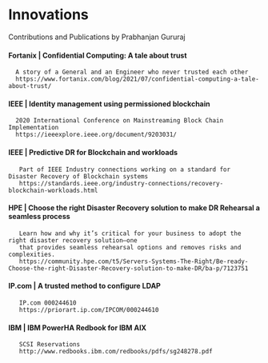 # Innovations
Contributions and Publications by Prabhanjan Gururaj

#### Fortanix | Confidential Computing: A tale about trust
      A story of a General and an Engineer who never trusted each other
      https://www.fortanix.com/blog/2021/07/confidential-computing-a-tale-about-trust/

#### IEEE | Identity management using permissioned blockchain
      2020 International Conference on Mainstreaming Block Chain Implementation  
      https://ieeexplore.ieee.org/document/9203031/
      
#### IEEE | Predictive DR for Blockchain and workloads 
       Part of IEEE Industry connections working on a standard for Disaster Recovery of Blockchain systems 
       https://standards.ieee.org/industry-connections/recovery-blockchain-workloads.html
       
#### HPE | Choose the right Disaster Recovery solution to make DR Rehearsal a seamless process 
       Learn how and why it’s critical for your business to adopt the right disaster recovery solution—one 
       that provides seamless rehearsal options and removes risks and complexities. 
       https://community.hpe.com/t5/Servers-Systems-The-Right/Be-ready-Choose-the-right-Disaster-Recovery-solution-to-make-DR/ba-p/7123751       

#### IP.com | A trusted method to configure LDAP
       IP.com 000244610
       https://priorart.ip.com/IPCOM/000244610
       
#### IBM | IBM PowerHA Redbook for IBM AIX
       SCSI Reservations
       http://www.redbooks.ibm.com/redbooks/pdfs/sg248278.pdf


